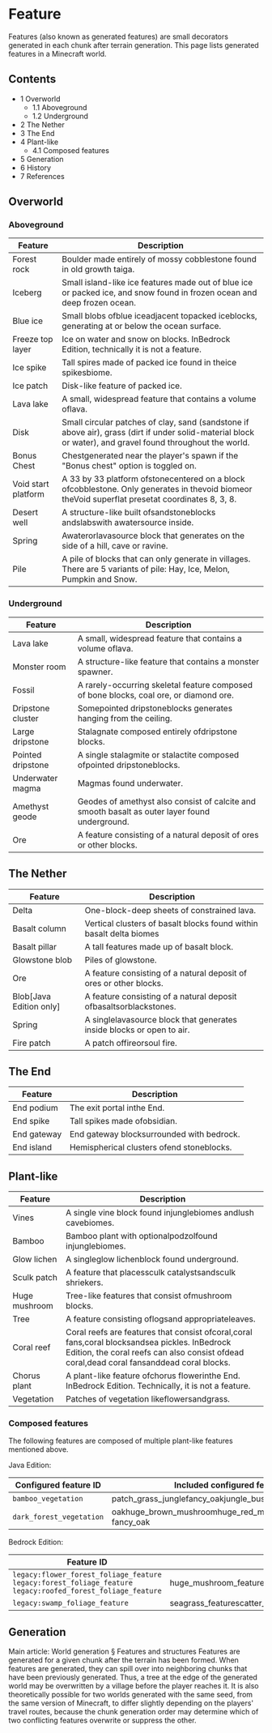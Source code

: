 # Feature
Features (also known as generated features) are small decorators generated in each chunk after terrain generation. This page lists generated features in a Minecraft world.

## Contents
- 1 Overworld
	- 1.1 Aboveground
	- 1.2 Underground
- 2 The Nether
- 3 The End
- 4 Plant-like
	- 4.1 Composed features
- 5 Generation
- 6 History
- 7 References

## Overworld
### Aboveground
| Feature             | Description                                                                                                                                                |
|---------------------|------------------------------------------------------------------------------------------------------------------------------------------------------------|
| Forest rock         | Boulder made entirely of mossy cobblestone found in old growth taiga.                                                                                      |
| Iceberg             | Small island-like ice features made out of blue ice or packed ice, and snow found in frozen ocean and deep frozen ocean.                                   |
| Blue ice            | Small blobs ofblue iceadjacent topacked iceblocks, generating at or below the ocean surface.                                                               |
| Freeze top layer    | Ice on water and snow on blocks. InBedrock Edition, technically it is not a feature.                                                                       |
| Ice spike           | Tall spires made of packed ice found in theice spikesbiome.                                                                                                |
| Ice patch           | Disk-like feature of packed ice.                                                                                                                           |
| Lava lake           | A small, widespread feature that contains a volume oflava.                                                                                                 |
| Disk                | Small circular patches of clay, sand (sandstone if above air), grass (dirt if under solid-material block or water), and gravel found throughout the world. |
| Bonus Chest         | Chestgenerated near the player's spawn if the "Bonus chest" option is toggled on.                                                                          |
| Void start platform | A 33 by 33 platform ofstonecentered on a block ofcobblestone. Only generates in thevoid biomeor theVoid superflat presetat coordinates 8, 3, 8.            |
| Desert well         | A structure-like built ofsandstoneblocks andslabswith awatersource inside.                                                                                 |
| Spring              | Awaterorlavasource block that generates on the side of a hill, cave or ravine.                                                                             |
| Pile                | A pile of blocks that can only generate in villages. There are 5 variants of pile: Hay, Ice, Melon, Pumpkin and Snow.                                      |

### Underground
| Feature           | Description                                                                                    |
|-------------------|------------------------------------------------------------------------------------------------|
| Lava lake         | A small, widespread feature that contains a volume oflava.                                     |
| Monster room      | A structure-like feature that contains a monster spawner.                                      |
| Fossil            | A rarely-occurring skeletal feature composed of bone blocks, coal ore, or diamond ore.         |
| Dripstone cluster | Somepointed dripstoneblocks generates hanging from the ceiling.                                |
| Large dripstone   | Stalagnate composed entirely ofdripstone blocks.                                               |
| Pointed dripstone | A single stalagmite or stalactite composed ofpointed dripstoneblocks.                          |
| Underwater magma  | Magmas found underwater.                                                                       |
| Amethyst geode    | Geodes of amethyst also consist of calcite and smooth basalt as outer layer found underground. |
| Ore               | A feature consisting of a natural deposit of ores or other blocks.                             |

## The Nether
| Feature                   | Description                                                           |
|---------------------------|-----------------------------------------------------------------------|
| Delta                     | One-block-deep sheets of constrained lava.                            |
| Basalt column             | Vertical clusters of basalt blocks found within basalt delta biomes   |
| Basalt pillar             | A tall features made up of basalt block.                              |
| Glowstone blob            | Piles of glowstone.                                                   |
| Ore                       | A feature consisting of a natural deposit of ores or other blocks.    |
| Blob‌[Java Edition  only] | A feature consisting of a natural deposit ofbasaltsorblackstones.     |
| Spring                    | A singlelavasource block that generates inside blocks or open to air. |
| Fire patch                | A patch offireorsoul fire.                                            |

## The End
| Feature     | Description                               |
|-------------|-------------------------------------------|
| End podium  | The exit portal inthe End.                |
| End spike   | Tall spikes made ofobsidian.              |
| End gateway | End gateway blocksurrounded with bedrock. |
| End island  | Hemispherical clusters ofend stoneblocks. |

## Plant-like
| Feature       | Description                                                                                                                                                                                 |
|---------------|---------------------------------------------------------------------------------------------------------------------------------------------------------------------------------------------|
| Vines         | A single vine block found injunglebiomes andlush cavebiomes.                                                                                                                                |
| Bamboo        | Bamboo plant with optionalpodzolfound injunglebiomes.                                                                                                                                       |
| Glow lichen   | A singleglow lichenblock found underground.                                                                                                                                                 |
| Sculk patch   | A feature that placessculk catalystsandsculk shriekers.                                                                                                                                     |
| Huge mushroom | Tree-like features that consist ofmushroom blocks.                                                                                                                                          |
| Tree          | A feature consisting oflogsand appropriateleaves.                                                                                                                                           |
| Coral reef    | Coral reefs are features that consist ofcoral,coral fans,coral blocksandsea pickles. InBedrock  Edition, the coral reefs can also consist ofdead coral,dead coral fansanddead coral blocks. |
| Chorus plant  | A plant-like feature ofchorus flowerinthe End. InBedrock Edition. Technically, it is not a feature.                                                                                         |
| Vegetation    | Patches of vegetation likeflowersandgrass.                                                                                                                                                  |

### Composed features
The following features are composed of multiple plant-like features mentioned above.

Java Edition:

| Configured feature ID    | Included configured features                                   |
|--------------------------|----------------------------------------------------------------|
| `bamboo_vegetation`      | patch_grass_junglefancy_oakjungle_bushmega_jungle_tree         |
| `dark_forest_vegetation` | oakhuge_brown_mushroomhuge_red_mushroomdark_oakbirch	fancy_oak |

Bedrock Edition:

| Feature ID                                                                                                            | Included features                                                                                                                                                                         |
|-----------------------------------------------------------------------------------------------------------------------|-------------------------------------------------------------------------------------------------------------------------------------------------------------------------------------------|
| `legacy:flower_forest_foliage_feature`<br/>`legacy:forest_foliage_feature`<br/>`legacy:roofed_forest_foliage_feature` | huge_mushroom_featurescatter_tall_grass_around_forest_foliage_featuredouble_plant_featureselect_roofed_tree_featureselect_birch_tree_featurefancy_oak_tree_featureselect_oak_tree_feature |
| `legacy:swamp_foliage_feature`                                                                                        | seagrass_featurescatter_tall_grass_around_tree_featurehuge_mushroom_featureswamp_tree_feature                                                                                             |

## Generation
Main article: World generation § Features and structures
Features are generated for a given chunk after the terrain has been formed. When features are generated, they can spill over into neighboring chunks that have been previously generated. Thus, a tree at the edge of the generated world may be overwritten by a village before the player reaches it. It is also theoretically possible for two worlds generated with the same seed, from the same version of Minecraft, to differ slightly depending on the players' travel routes, because the chunk generation order may determine which of two conflicting features overwrite or suppress the other.

